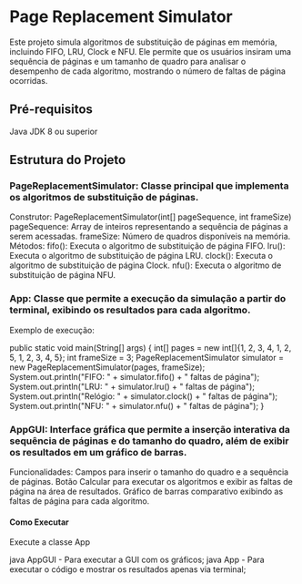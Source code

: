 # Page Replacement Simulator
Este projeto simula algoritmos de substituição de páginas em memória, incluindo FIFO, LRU, Clock e NFU. Ele permite que os usuários insiram uma sequência de páginas e um tamanho de quadro para analisar o desempenho de cada algoritmo, mostrando o número de faltas de página ocorridas.

## Pré-requisitos
Java JDK 8 ou superior

## Estrutura do Projeto
### PageReplacementSimulator: Classe principal que implementa os algoritmos de substituição de páginas.
Construtor: PageReplacementSimulator(int[] pageSequence, int frameSize)
pageSequence: Array de inteiros representando a sequência de páginas a serem acessadas.
frameSize: Número de quadros disponíveis na memória.
Métodos:
  fifo(): Executa o algoritmo de substituição de página FIFO.
  lru(): Executa o algoritmo de substituição de página LRU.
  clock(): Executa o algoritmo de substituição de página Clock.
  nfu(): Executa o algoritmo de substituição de página NFU.
### App: Classe que permite a execução da simulação a partir do terminal, exibindo os resultados para cada algoritmo.
Exemplo de execução:

public static void main(String[] args) {
    int[] pages = new int[]{1, 2, 3, 4, 1, 2, 5, 1, 2, 3, 4, 5};
    int frameSize = 3;
    PageReplacementSimulator simulator = new PageReplacementSimulator(pages, frameSize);
    System.out.println("FIFO: " + simulator.fifo() + " faltas de página");
    System.out.println("LRU: " + simulator.lru() + " faltas de página");
    System.out.println("Relógio: " + simulator.clock() + " faltas de página");
    System.out.println("NFU: " + simulator.nfu() + " faltas de página");
}

### AppGUI: Interface gráfica que permite a inserção interativa da sequência de páginas e do tamanho do quadro, além de exibir os resultados em um gráfico de barras.

Funcionalidades:
  Campos para inserir o tamanho do quadro e a sequência de páginas.
  Botão Calcular para executar os algoritmos e exibir as faltas de página na área de resultados.
  Gráfico de barras comparativo exibindo as faltas de página para cada algoritmo.
#### Como Executar
  Execute a classe App
  
  java AppGUI - Para executar a GUI com os gráficos;
  java App - Para executar o código e mostrar os resultados apenas via terminal;


